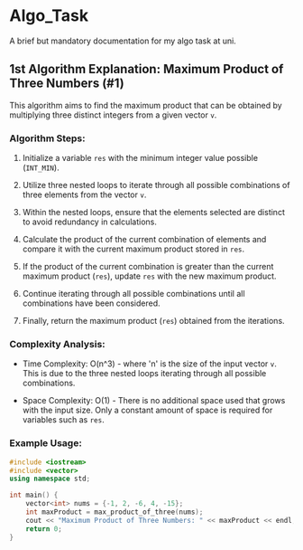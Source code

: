 # Algo_Task
A brief but mandatory documentation for my algo task at uni.

## 1st Algorithm Explanation: Maximum Product of Three Numbers (#1)

This algorithm aims to find the maximum product that can be obtained by multiplying three distinct integers from a given vector `v`.

### Algorithm Steps:

1. Initialize a variable `res` with the minimum integer value possible (`INT_MIN`).
   
2. Utilize three nested loops to iterate through all possible combinations of three elements from the vector `v`.
   
3. Within the nested loops, ensure that the elements selected are distinct to avoid redundancy in calculations.
   
4. Calculate the product of the current combination of elements and compare it with the current maximum product stored in `res`.
   
5. If the product of the current combination is greater than the current maximum product (`res`), update `res` with the new maximum product.
   
6. Continue iterating through all possible combinations until all combinations have been considered.

7. Finally, return the maximum product (`res`) obtained from the iterations.

### Complexity Analysis:

- Time Complexity: O(n^3) - where 'n' is the size of the input vector `v`. This is due to the three nested loops iterating through all possible combinations.
  
- Space Complexity: O(1) - There is no additional space used that grows with the input size. Only a constant amount of space is required for variables such as `res`.

### Example Usage:

```cpp
#include <iostream>
#include <vector>
using namespace std;

int main() {
    vector<int> nums = {-1, 2, -6, 4, -15};
    int maxProduct = max_product_of_three(nums);
    cout << "Maximum Product of Three Numbers: " << maxProduct << endl;
    return 0;
}

